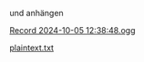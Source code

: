 und anhängen


[Record 2024-10-05 12:38:48.ogg](file_d58b1b6775eb8dd1b58a9b318aa80dd3.ogg)

[plaintext.txt](file_8f97504f8d29d4f6ca740f06c87dd118.txt)